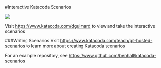 #Interactive Katacoda Scenarios

[![](http://shields.katacoda.com/katacoda/dguimard/count.svg)](https://www.katacoda.com/dguimard "Get your profile on Katacoda.com")

Visit https://www.katacoda.com/dguimard to view and take the interactive scenarios

###Writing Scenarios
Visit https://www.katacoda.com/teach/git-hosted-scenarios to learn more about creating Katacoda scenarios

For an example repository, see https://www.github.com/benhall/katacoda-scenarios

